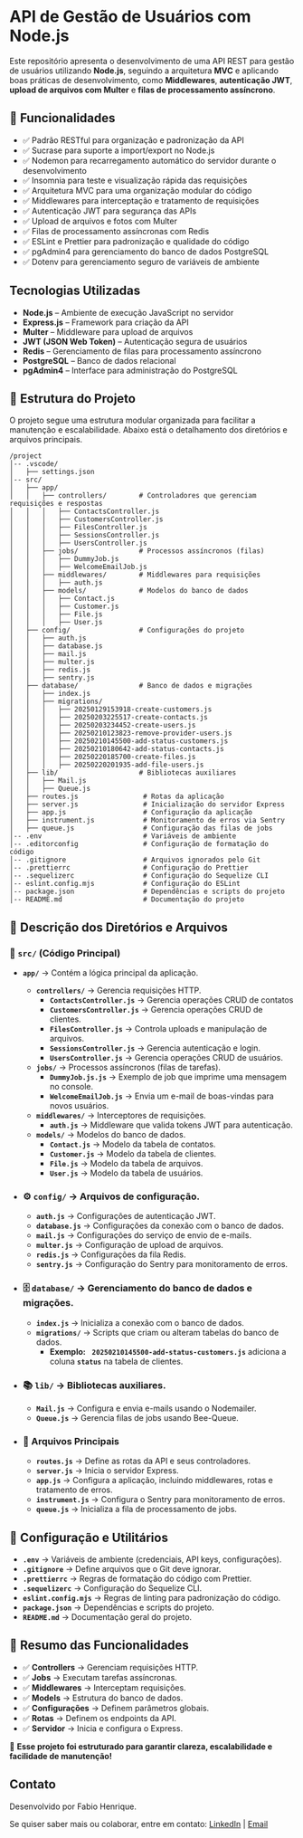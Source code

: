 # API de Gestão de Usuários com Node.js

Este repositório apresenta o desenvolvimento de uma API REST para gestão de usuários utilizando **Node.js**, seguindo a arquitetura **MVC** e aplicando boas práticas de desenvolvimento, como **Middlewares**, **autenticação JWT**, **upload de arquivos com Multer** e **filas de processamento assíncrono**.

## 🚀 Funcionalidades
- ✅ Padrão RESTful para organização e padronização da API
- ✅ Sucrase para suporte a import/export no Node.js
- ✅ Nodemon para recarregamento automático do servidor durante o desenvolvimento
- ✅ Insomnia para teste e visualização rápida das requisições
- ✅ Arquitetura MVC para uma organização modular do código
- ✅ Middlewares para interceptação e tratamento de requisições
- ✅ Autenticação JWT para segurança das APIs
- ✅ Upload de arquivos e fotos com Multer
- ✅ Filas de processamento assíncronas com Redis
- ✅ ESLint e Prettier para padronização e qualidade do código
- ✅ pgAdmin4 para gerenciamento do banco de dados PostgreSQL
- ✅ Dotenv para gerenciamento seguro de variáveis de ambiente

## Tecnologias Utilizadas
- **Node.js** – Ambiente de execução JavaScript no servidor
- **Express.js** – Framework para criação da API
- **Multer** – Middleware para upload de arquivos
- **JWT (JSON Web Token)** – Autenticação segura de usuários
- **Redis** – Gerenciamento de filas para processamento assíncrono
- **PostgreSQL** – Banco de dados relacional
- **pgAdmin4** – Interface para administração do PostgreSQL

## 📁 Estrutura do Projeto
O projeto segue uma estrutura modular organizada para facilitar a manutenção e escalabilidade. Abaixo está o detalhamento dos diretórios e arquivos principais.
```
/project
│-- .vscode/
│   ├── settings.json
│-- src/
│   ├── app/
│   │   ├── controllers/        # Controladores que gerenciam requisições e respostas
│   │   │   ├── ContactsController.js
│   │   │   ├── CustomersController.js
│   │   │   ├── FilesController.js
│   │   │   ├── SessionsController.js
│   │   │   ├── UsersController.js
│   │   ├── jobs/               # Processos assíncronos (filas)
│   │   │   ├── DummyJob.js
│   │   │   ├── WelcomeEmailJob.js
│   │   ├── middlewares/        # Middlewares para requisições
│   │   │   ├── auth.js
│   │   ├── models/             # Modelos do banco de dados
│   │   │   ├── Contact.js
│   │   │   ├── Customer.js
│   │   │   ├── File.js
│   │   │   ├── User.js
│   ├── config/                 # Configurações do projeto
│   │   ├── auth.js
│   │   ├── database.js
│   │   ├── mail.js
│   │   ├── multer.js
│   │   ├── redis.js
│   │   ├── sentry.js
│   ├── database/               # Banco de dados e migrações
│   │   ├── index.js
│   │   ├── migrations/
│   │   │   ├── 20250129153918-create-customers.js
│   │   │   ├── 20250203225517-create-contacts.js
│   │   │   ├── 20250203234452-create-users.js
│   │   │   ├── 20250210123823-remove-provider-users.js
│   │   │   ├── 20250210145500-add-status-customers.js
│   │   │   ├── 20250210180642-add-status-contacts.js
│   │   │   ├── 20250220185700-create-files.js
│   │   │   ├── 20250220201935-add-file-users.js
│   ├── lib/                    # Bibliotecas auxiliares
│   │   ├── Mail.js
│   │   ├── Queue.js
│   ├── routes.js                # Rotas da aplicação
│   ├── server.js                # Inicialização do servidor Express
│   ├── app.js                   # Configuração da aplicação
│   ├── instrument.js            # Monitoramento de erros via Sentry
│   ├── queue.js                 # Configuração das filas de jobs
│-- .env                         # Variáveis de ambiente
│-- .editorconfig                # Configuração de formatação do código
│-- .gitignore                   # Arquivos ignorados pelo Git
│-- .prettierrc                  # Configuração do Prettier
│-- .sequelizerc                 # Configuração do Sequelize CLI
│-- eslint.config.mjs            # Configuração do ESLint
│-- package.json                 # Dependências e scripts do projeto
│-- README.md                    # Documentação do projeto

```
## 📂 Descrição dos Diretórios e Arquivos

### 🚀 `src/` (Código Principal)

- **`app/`** → Contém a lógica principal da aplicação.
  - **`controllers/`** → Gerencia requisições HTTP.
      - **`ContactsController.js`** → Gerencia operações CRUD de contatos
      - **`CustomersController.js`** → Gerencia operações CRUD de clientes.
      - **`FilesController.js`** → Controla uploads e manipulação de arquivos.
      - **`SessionsController.js`** → Gerencia autenticação e login.
      - **`UsersController.js`** → Gerencia operações CRUD de usuários.
  - **`jobs/`** → Processos assíncronos (filas de tarefas).
      - **`DummyJob.js.js`** → Exemplo de job que imprime uma mensagem no console.
      - **`WelcomeEmailJob.js`** → Envia um e-mail de boas-vindas para novos usuários.
  - **`middlewares/`** → Interceptores de requisições.
      - **`auth.js`** → Middleware que valida tokens JWT para autenticação.
  - **`models/`** → Modelos do banco de dados.
      - **`Contact.js`** → Modelo da tabela de contatos.
      - **`Customer.js`** → Modelo da tabela de clientes.
      - **`File.js`** → Modelo da tabela de arquivos.
      - **`User.js`** → Modelo da tabela de usuários.

- ### ⚙ **`config/`** → Arquivos de configuração.
    - **`auth.js`** → Configurações de autenticação JWT.
    - **`database.js`** → Configurações da conexão com o banco de dados.
    - **`mail.js`** → Configurações do serviço de envio de e-mails.
    - **`multer.js`** → Configuração de upload de arquivos.
    - **`redis.js`** → Configurações da fila Redis.
    - **`sentry.js`** → Configuração do Sentry para monitoramento de erros.
- ### 🗄 **`database/`** → Gerenciamento do banco de dados e migrações.
    - **`index.js`** → Inicializa a conexão com o banco de dados.
    - **`migrations/`** → Scripts que criam ou alteram tabelas do banco de dados.
        - **Exemplo:** **` 20250210145500-add-status-customers.js`** adiciona a coluna **`status`** na tabela de clientes.
- ### 📚 **`lib/`** → Bibliotecas auxiliares.
    - **`Mail.js`** → Configura e envia e-mails usando o Nodemailer.
    - **`Queue.js`** → Gerencia filas de jobs usando Bee-Queue.
- ### 📌 **Arquivos Principais**
    - **`routes.js`** → Define as rotas da API e seus controladores.
    - **`server.js`** → Inicia o servidor Express.
    - **`app.js`** → Configura a aplicação, incluindo middlewares, rotas e tratamento de erros.
    - **`instrument.js`** → Configura o Sentry para monitoramento de erros.
    - **`queue.js`** → Inicializa a fila de processamento de jobs.

## 📑 Configuração e Utilitários

- **`.env`** → Variáveis de ambiente (credenciais, API keys, configurações).
- **`.gitignore`** → Define arquivos que o Git deve ignorar.
- **`.prettierrc`** → Regras de formatação do código com Prettier.
- **`.sequelizerc`** → Configuração do Sequelize CLI.
- **`eslint.config.mjs`** → Regras de linting para padronização do código.
- **`package.json`** → Dependências e scripts do projeto.
- **`README.md`** → Documentação geral do projeto.

## 🎯 Resumo das Funcionalidades

- ✅ **Controllers** → Gerenciam requisições HTTP. 
- ✅ **Jobs** → Executam tarefas assíncronas.
- ✅ **Middlewares** → Interceptam requisições.
- ✅ **Models** → Estrutura do banco de dados.
- ✅ **Configurações** → Definem parâmetros globais.
- ✅ **Rotas** → Definem os endpoints da API.
- ✅ **Servidor** → Inicia e configura o Express.

🚀 **Esse projeto foi estruturado para garantir clareza, escalabilidade e facilidade de manutenção!**

## Contato

Desenvolvido por Fabio Henrique.

Se quiser saber mais ou colaborar, entre em contato:
[LinkedIn](https://www.linkedin.com/in/fabio-henrique-1608bb1b5/) | [Email](fabiohvp2012@gmail.com)

